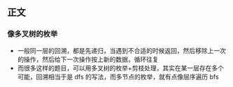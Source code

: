 <!--
 * @Author: your name
 * @Date: 2021-09-17 08:57:15
 * @LastEditTime: 2021-09-17 08:59:41
 * @LastEditors: Please set LastEditors
 * @Description: In User Settings Edit
 * @FilePath: /LeetCode-FE-Javascript/Code/进阶篇/6.回溯/汇总.md
-->


## 正文

### 像多叉树的枚举

- 一般同一层的回溯，都是先递归，当遇到不合适的时候返回，然后移除上一次的操作，然后给下一次操作按上新的数据，循环往复
- 而很多这样的题目，可以用多叉树的枚举+剪枝处理，其实在某一层存在多个可能，回溯相当于是 dfs 的写法，而多节点的枚举，就有点像层序遍历 bfs